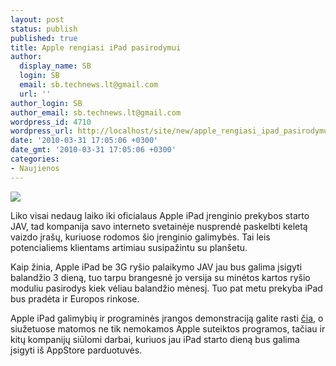 ```yaml
---
layout: post
status: publish
published: true
title: Apple rengiasi iPad pasirodymui
author:
  display_name: SB
  login: SB
  email: sb.technews.lt@gmail.com
  url: ''
author_login: SB
author_email: sb.technews.lt@gmail.com
wordpress_id: 4710
wordpress_url: http://localhost/site/new/apple_rengiasi_ipad_pasirodymui/
date: '2010-03-31 17:05:06 +0300'
date_gmt: '2010-03-31 17:05:06 +0300'
categories:
- Naujienos
---
```

<div class="imgright"><img src="http://t3.gstatic.com/images?q=tbn:pgRDaGlekoMfsM:http://www.pma-show.com/news_images/00668_apple-ipad-photo.jpg"  /></div>
<p>Liko visai nedaug laiko iki oficialaus Apple iPad įrenginio prekybos starto JAV, tad kompanija savo interneto svetainėje nusprendė paskelbti keletą vaizdo įrašų, kuriuose rodomos šio įrenginio galimybės. Tai leis potencialiems klientams artimiau susipažintu su planšetu.</p>
<p>Kaip žinia, Apple iPad be 3G ryšio palaikymo JAV jau bus galima įsigyti balandžio 3 dieną, tuo tarpu brangesnė jo versija su minėtos kartos ryšio moduliu pasirodys kiek vėliau balandžio mėnesį. Tuo pat metu prekyba iPad bus pradėta ir Europos rinkose.</p>
<p>Apple iPad galimybių ir programinės įrangos demonstraciją galite rasti <a class="ns" href="http://www.apple.com/ipad/guided-tours/">čia</a>, o siužetuose matomos ne tik nemokamos Apple suteiktos programos, tačiau ir kitų kompanijų siūlomi darbai, kuriuos jau iPad starto dieną bus galima įsigyti iš AppStore parduotuvės.<br /></p>
